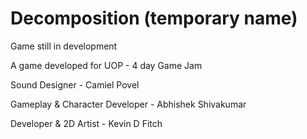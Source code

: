 # Decomposition (temporary name)

Game still in development

A game developed for UOP - 4 day Game Jam

Sound Designer - Camiel Povel

Gameplay & Character Developer - Abhishek Shivakumar

Developer & 2D Artist - Kevin D Fitch
